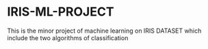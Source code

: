 # IRIS-ML-PROJECT
This is the minor project of machine learning on IRIS DATASET which include the two algorithms of classification
